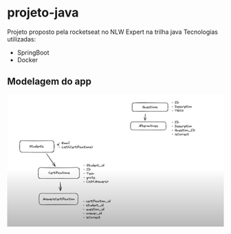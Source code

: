 # projeto-java
Projeto proposto pela rocketseat no NLW Expert na trilha java
Tecnologias utilizadas:
- SpringBoot
- Docker

## Modelagem do app
<img src="./WhatsApp Image 2024-02-08 at 18.34.58.jpeg">

